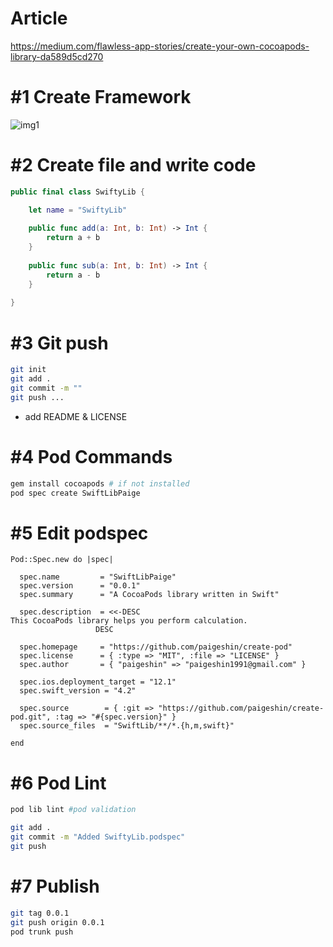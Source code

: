 # Article

https://medium.com/flawless-app-stories/create-your-own-cocoapods-library-da589d5cd270

# #1 Create Framework

![img1](img1)

# #2 Create file and write code

```swift
public final class SwiftyLib {

    let name = "SwiftyLib"
    
    public func add(a: Int, b: Int) -> Int {
        return a + b
    }
    
    public func sub(a: Int, b: Int) -> Int {
        return a - b
    }
    
}
```

# #3 Git push

```bash
git init
git add .
git commit -m ""
git push ...
```

- add README & LICENSE

# #4 Pod Commands

```bash
gem install cocoapods # if not installed
pod spec create SwiftLibPaige

```

# #5 Edit podspec

```
Pod::Spec.new do |spec|

  spec.name         = "SwiftLibPaige"
  spec.version      = "0.0.1"
  spec.summary      = "A CocoaPods library written in Swift"

  spec.description  = <<-DESC
This CocoaPods library helps you perform calculation.
                   DESC

  spec.homepage     = "https://github.com/paigeshin/create-pod"
  spec.license      = { :type => "MIT", :file => "LICENSE" }
  spec.author       = { "paigeshin" => "paigeshin1991@gmail.com" }

  spec.ios.deployment_target = "12.1"
  spec.swift_version = "4.2"

  spec.source        = { :git => "https://github.com/paigeshin/create-pod.git", :tag => "#{spec.version}" }
  spec.source_files  = "SwiftLib/**/*.{h,m,swift}"

end
```

# #6 Pod Lint

```bash
pod lib lint #pod validation

git add .
git commit -m "Added SwiftyLib.podspec"
git push
```

# #7 Publish

```bash
git tag 0.0.1
git push origin 0.0.1
pod trunk push
```